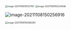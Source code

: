 <img src="/Users/user/Library/Application Support/typora-user-images/image-20211108150121767.png" alt="image-20211108150121767" style="zoom:50%;" />





<img src="/Users/kestrel/developer/nrookie.github.io/collections/parallel_computing/image-20211108150234046.png" alt="image-20211108150234046" style="zoom:50%;" />



![image-20211108150256916](/Users/kestrel/developer/nrookie.github.io/collections/parallel_computing/image-20211108150256916.png)



<img src="/Users/kestrel/developer/nrookie.github.io/collections/parallel_computing/image-20211108154046293.png" alt="image-20211108154046293" style="zoom:50%;" />
